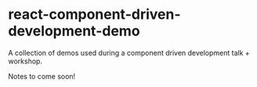 # react-component-driven-development-demo

A collection of demos used during a component driven development talk + workshop.

Notes to come soon!
